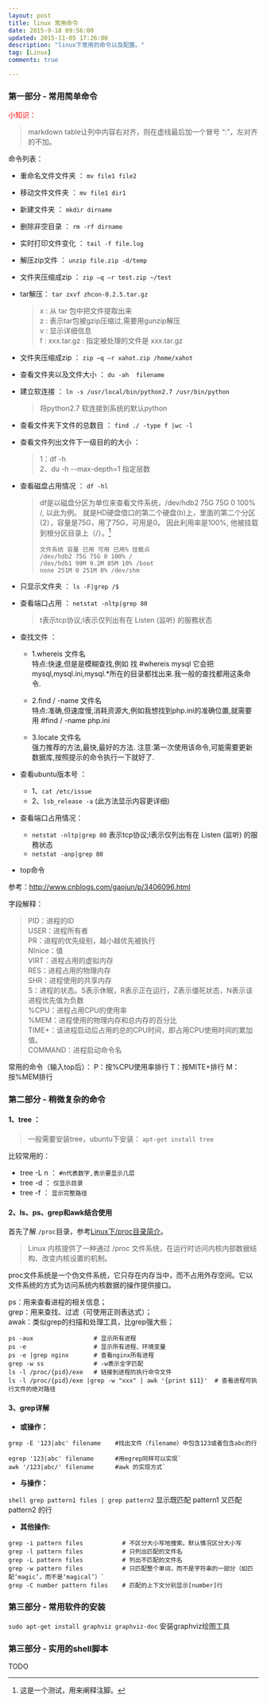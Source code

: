 ```yaml
---
layout: post
title: linux 常用命令
date: 2015-9-18 09:56:00
updated: 2015-11-05 17:26:00
description: "linux下常用的命令以及配置。"
tag: [Linux]
comments: true

---
```


### 第一部分 - 常用简单命令

<font color="#FF090f">小知识：</font>
>markdown table让列中内容右对齐，则在虚线最后加一个冒号 “:”，左对齐的不加。

命令列表：

- 重命名文件文件夹 ： `mv file1 file2`
- 移动文件文件夹 ： `mv file1 dir1` 
- 新建文件夹 ： `mkdir dirname`
- 删除非空目录 ： `rm -rf dirname`
- 实时打印文件变化 ： `tail -f file.log`
- 解压zip文件 ： `unzip file.zip -d/temp`
- 文件夹压缩成zip ： `zip –q –r test.zip ~/test`   
- tar解压： `tar zxvf zhcon-0.2.5.tar.gz`  

    >x : 从 tar 包中把文件提取出来  
    >z : 表示tar包被gzip压缩过,需要用gunzip解压  
    >v : 显示详细信息  
    >f : xxx.tar.gz :  指定被处理的文件是 xxx.tar.gz  

- 文件夹压缩成zip ： `zip –q –r xahot.zip /home/xahot`
- 查看文件夹以及文件大小 ： `du -ah  filename`
- 建立软连接 ： `ln -s /usr/local/bin/python2.7 /usr/bin/python`  

	>将python2.7 软连接到系统的默认python

- 查看文件夹下文件的总数目 ：  `find ./ -type f |wc -l`
- 查看文件列出文件下一级目的的大小 ： 

	>1：df -h    
	>2、du -h --max-depth=1 指定层数

- 查看磁盘占用情况 ： `df -hl `  

    >df是以磁盘分区为单位来查看文件系统，/dev/hdb2 75G 75G 0 100% /, 以此为例。
    >就是HD硬盘借口的第二个硬盘(b)上，里面的第二个分区(2），容量是75G，用了75G，可用是0。
    >因此利用率是100%, 他被挂载到根分区目录上（/）。[^footer1]
    >
    >```
    >文件系统 容量 已用 可用 已用% 挂载点
    >/dev/hdb2 75G 75G 0 100% /
    >/dev/hdb1 99M 9.2M 85M 10% /boot
    >none 251M 0 251M 0% /dev/shm
    >```
    

- 只显示文件夹 ： `ls -F|grep /$`
- 查看端口占用 ： `netstat -nltp|grep 80` 

    >t表示tcp协议;l表示仅列出有在 Listen (监听) 的服務状态

- 查找文件 ：   
    
    - 1.whereis 文件名  
		特点:快速,但是是模糊查找,例如 找 #whereis mysql 它会把mysql,mysql.ini,mysql.*所在的目录都找出来.我一般的查找都用这条命令.

	- 2.find / -name 文件名  
		特点:准确,但速度慢,消耗资源大,例如我想找到php.ini的准确位置,就需要用
		#find / -name php.ini

	- 3.locate 文件名  
		强力推荐的方法,最快,最好的方法.
		注意:第一次使用该命令,可能需要更新数据库,按照提示的命令执行一下就好了.

- 查看ubuntu版本号 ： 
	- 1、`cat /etc/issue`
	+ 2、`lsb_release -a` (此方法显示内容更详细)

- 查看端口占用情况：
    - `netstat -nltp|grep 80`  表示tcp协议;l表示仅列出有在 Listen (监听) 的服務状态
	- `netstat -anp|grep 80`

- top命令  

参考：<http://www.cnblogs.com/gaojun/p/3406096.html>

字段解释：  
  
>PID：进程的ID  
>USER：进程所有者  
>PR：进程的优先级别，越小越优先被执行  
>NInice：值  
>VIRT：进程占用的虚拟内存  
>RES：进程占用的物理内存  
>SHR：进程使用的共享内存  
>S：进程的状态。S表示休眠，R表示正在运行，Z表示僵死状态，N表示该进程优先值为负数  
>%CPU：进程占用CPU的使用率  
>%MEM：进程使用的物理内存和总内存的百分比  
>TIME+：该进程启动后占用的总的CPU时间，即占用CPU使用时间的累加值。  
>COMMAND：进程启动命令名  
	
常用的命令（输入top后）：
P：按%CPU使用率排行
T：按MITE+排行
M：按%MEM排行

### 第二部分 - 稍微复杂的命令

#### 1、tree ：

> 一般需要安装tree，ubuntu下安装： `apt-get install tree`

比较常用的：  

- tree -L n ：  `#n代表数字,表示要显示几层`  
- tree -d ： `仅显示目录`  
- tree -f ： `显示完整路径`

#### 2、ls、ps、grep和awk结合使用
首先了解 `/proc`目录，参考[Linux下/proc目录简介](http://blog.csdn.net/zdwzzu2006/article/details/7747977)。

>Linux 内核提供了一种通过 /proc 文件系统，在运行时访问内核内部数据结构、改变内核设置的机制。
	
proc文件系统是一个伪文件系统，它只存在内存当中，而不占用外存空间。它以文件系统的方式为访问系统内核数据的操作提供接口。

ps：用来查看进程的相关信息；  
grep：用来查找、过滤（可使用正则表达式）；  
awak：类似grep的扫描和处理工具，比grep强大些； 

```shell
ps -aux                 # 显示所有进程
ps -e                   # 显示所有进程、环境变量
ps -e |grep nginx       # 查看nginx所有进程
grep -w ss              # -w表示全字匹配
ls -l /proc/{pid}/exe   # 链接到进程的执行命令文件
ls -l /proc/{pid}/exe |grep -w "xxx" | awk '{print $11}'  # 查看进程可执行文件的绝对路径
```

#### 3、grep详解

- **或操作：**  

```shell
grep -E '123|abc' filename    #找出文件（filename）中包含123或者包含abc的行`  
egrep '123|abc' filename      #用egrep同样可以实现`
awk '/123|abc/' filename      #awk 的实现方式`
```

- **与操作：**  

`shell grep pattern1 files | grep pattern2`   显示既匹配 pattern1 又匹配 pattern2 的行

- **其他操作:**  

```shell
grep -i pattern files           # 不区分大小写地搜索。默认情况区分大小写
grep -l pattern files           # 只列出匹配的文件名  
grep -L pattern files           # 列出不匹配的文件名  
grep -w pattern files           # 只匹配整个单词，而不是字符串的一部分（如匹配‘magic’，而不是‘magical’）` 
grep -C number pattern files    # 匹配的上下文分别显示[number]行
```

### 第三部分 - 常用软件的安装
`sudo apt-get install graphviz graphviz-doc`   安装graphviz绘图工具


### 第三部分 - 实用的shell脚本
 TODO

[^footer1]: 这是一个测试，用来阐释注脚。